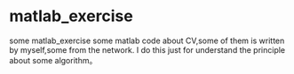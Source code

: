 # matlab_exercise
some matlab_exercise
some matlab code about CV,some of them is written by myself,some from the network.
I do this just for understand the principle about some algorithm。
